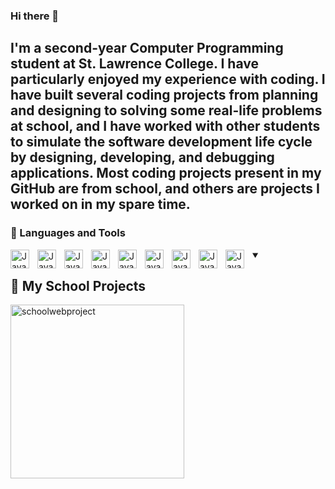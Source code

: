 ### Hi there 👋

<!--
**ManlinM/ManlinM** is a ✨ _special_ ✨ repository because its `README.md` (this file) appears on your GitHub profile.

Here are some ideas to get you started:

- 🔭 I’m currently working on ...
- 🌱 I’m currently learning ...
- 👯 I’m looking to collaborate on ...
- 🤔 I’m looking for help with ...
- 💬 Ask me about ...
- 📫 How to reach me: ...
- 😄 Pronouns: ...
- ⚡ Fun fact: ...
-->
I'm a second-year Computer Programming student at St. Lawrence College.
I have particularly enjoyed my experience with coding. 
I have built several coding projects from planning and designing to solving some real-life problems at school, and I have worked with other students to simulate the software development life cycle by designing, developing, and debugging applications.
Most coding projects present in my GitHub are from school, and others are projects I worked on in my spare time.
---
### 🧰 Languages and Tools
<img align="left" alt="Java" width="30px" style="padding-right:10px;"  src="https://cdn.jsdelivr.net/gh/devicons/devicon/icons/html5/html5-original.svg" />
<img align="left" alt="Java" width="30px" style="padding-right:10px;"
 src="https://cdn.jsdelivr.net/gh/devicons/devicon/icons/cplusplus/cplusplus-plain.svg" />
<img align="left" alt="Java" width="30px" style="padding-right:10px;"src="https://cdn.jsdelivr.net/gh/devicons/devicon/icons/csharp/csharp-plain.svg" />
<img align="left" alt="Java" width="30px" style="padding-right:10px;"
src="https://cdn.jsdelivr.net/gh/devicons/devicon/icons/css3/css3-original-wordmark.svg" />
<img align="left" alt="Java" width="30px" style="padding-right:10px;"
src="https://cdn.jsdelivr.net/gh/devicons/devicon/icons/php/php-plain.svg" />
<img align="left" alt="Java" width="30px" style="padding-right:10px;"
src="https://cdn.jsdelivr.net/gh/devicons/devicon/icons/javascript/javascript-plain.svg" />
<img align="left" alt="Java" width="30px" style="padding-right:10px;"
src="https://cdn.jsdelivr.net/gh/devicons/devicon/icons/mysql/mysql-original-wordmark.svg" />
<img align="left" alt="Java" width="30px" style="padding-right:10px;"
src="https://cdn.jsdelivr.net/gh/devicons/devicon/icons/visualstudio/visualstudio-plain.svg" />
<img align="left" alt="Java" width="30px" style="padding-right:10px;"
src="https://cdn.jsdelivr.net/gh/devicons/devicon/icons/vscode/vscode-original-wordmark.svg" />
                   
<details open> 
  <summary><h2>📘 My School Projects</h2></summary>

  <a href="https://github.com/ManlinM/schoolwebproject.github.io"><img width="278" src="https://manlin-m-github-readme-stats-vercel-app/api/pin?username=manlinm&repo=schoolwebproject.github.io&title_color=fff&icon_color=f9f9f9&text_color=9f9f9f&bg_color=151515" alt="schoolwebproject"></a>
 
  </p>

</details>
                                                          
